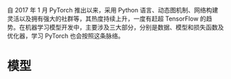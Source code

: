 自 2017 年 1 月 PyTorch 推出以来，采用 Python 语言、动态图机制、网络构建灵活以及拥有强大的社群等，其热度持续上升，一度有赶超 TensorFlow 的趋势。在机器学习模型开发中，主要涉及三大部分，分别是数据、模型和损失函数及优化器，学习 PyTorch 也会按照这条脉络。

# 模型
